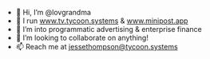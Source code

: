 - 👋 Hi, I’m @lovgrandma
- 👀 I run www.tv.tycoon.systems & www.minipost.app
- 🌱 I’m into programmatic advertising & enterprise finance
- 💞️ I’m looking to collaborate on anything!
- 📫 Reach me at jessethompson@tycoon.systems
